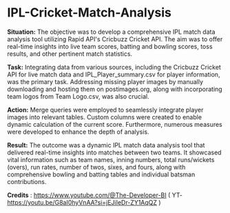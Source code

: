 # IPL-Cricket-Match-Analysis
**Situation:** The objective was to develop a comprehensive IPL match data analysis tool utilizing Rapid API's Cricbuzz Cricket API. The aim was to offer real-time insights into live team scores, batting and bowling scores, toss results, and other pertinent match statistics.

**Task:** Integrating data from various sources, including the Cricbuzz Cricket API for live match data and IPL_Player_summary.csv for player information, was the primary task. Addressing missing player images by manually downloading and hosting them on postimages.org, along with incorporating team logos from Team Logo.csv, was also crucial.

**Action:** Merge queries were employed to seamlessly integrate player images into relevant tables. Custom columns were created to enable dynamic calculation of the current score. Furthermore, numerous measures were developed to enhance the depth of analysis.

**Result:** The outcome was a dynamic IPL match data analysis tool that delivered real-time insights into matches between two teams. It showcased vital information such as team names, inning numbers, total runs/wickets (overs), run rates, number of twos, sixes, and fours, along with comprehensive bowling and batting tables and individual batsman contributions.

**Credits** : https://www.youtube.com/@The-Developer-BI ( YT- https://youtu.be/G8aI0hyVnAA?si=jEJiIeDr-ZY1AqQZ )

